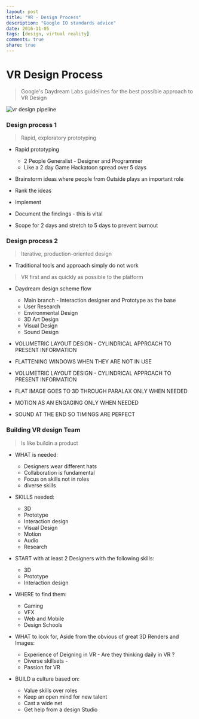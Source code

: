 ```yaml
---
layout: post
title: "VR - Design Process"
description: "Google IO standards advice"
date: 2016-11-05
tags: [design, virtual reality]
comments: true
share: true
---
```

# VR Design Process

> Google's Daydream Labs guidelines for the best possible approach to VR Design

![vr design pipeline](https://cloud.githubusercontent.com/assets/17754060/20030750/c3aa4aca-a341-11e6-8a6b-43e3016bf750.png)

### Design process 1
> Rapid, exploratory prototyping

* Rapid prototyping
  * 2 People Generalist - Designer and Programmer
  * Like a 2 day Game Hackatoon spread over 5 days

* Brainstorm ideas where people from Outside plays an important role
* Rank the ideas
* Implement
* Document the findings -  this is vital
* Scope for 2 days and stretch to 5 days to prevent burnout

### Design process 2
> Iterative, production-oriented design

* Traditional tools and approach simply do not work
> VR first and as quickly as possible to the platform

* Daydream design scheme flow
  * Main branch - Interaction designer and Prototype as the base
  * User Research
  * Environmental Design
  * 3D Art Design
  * Visual Design
  * Sound Design

* VOLUMETRIC LAYOUT DESIGN - CYLINDRICAL APPROACH TO PRESENT INFORMATION
* FLATTENING WINDOWS WHEN THEY ARE NOT IN USE
* VOLUMETRIC LAYOUT DESIGN - CYLINDRICAL APPROACH TO PRESENT INFORMATION
* FLAT IMAGE GOES TO 3D THROUGH PARALAX ONLY WHEN NEEDED
* MOTION AS AN ENGAGING ONLY WHEN NEEDED
* SOUND AT THE END SO TIMINGS ARE PERFECT
  
### Building VR design Team
> Is like buildin a product

* WHAT is needed:
  * Designers wear different hats
  * Collaboration is fundamental
  * Focus on skills not in roles
  * diverse skills

* SKILLS needed:
  * 3D
  * Prototype
  * Interaction design
  * Visual Design
  * Motion
  * Audio
  * Research
  
* START with at least 2 Designers with the following skills:
  * 3D
  * Prototype
  * Interaction design
  
* WHERE to find them:
  * Gaming
  * VFX
  * Web and Mobile 
  * Design Schools
  
* WHAT to look for, Aside from the obvious of great 3D Renders and Images:
  * Experience of Deigning in VR - Are they thinking daily in VR ?
  * Diverse skillsets - 
  * Passion for VR

* BUILD a culture based on:
  * Value skills over roles
  * Keep an open mind for new talent
  * Cast a wide net
  * Get help from a design Studio
  



